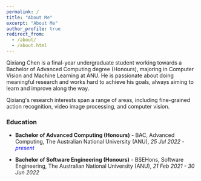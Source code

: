 ```yaml
---
permalink: /
title: "About Me"
excerpt: "About Me"
author_profile: true
redirect_from: 
  - /about/
  - /about.html
---
```


<style>
a:link, a:visited {
  text-decoration: none;
}

a:hover, a:active {
  text-decoration: underline;
}
</style>

Qixiang Chen is a final-year undergraduate student working towards a Bachelor of Advanced Computing degree (Honours), majoring in Computer Vision and Machine Learning at ANU. He is passionate about doing meaningful research and works hard to achieve his goals, always aiming to learn and improve along the way.

Qixiang's research interests span a range of areas, including fine-grained action recognition, video image processing, and computer vision.

<!-- <h3> Honors & Awards</h3>

- **ACM Multimedia Outstanding Reviewer**
    - Issued by: ACM Multimedia 2024.
    - Date: *24/10/2024*

- **The Active Intelligence Research Challenge Award**
    - Issued by: Active Intelligence Corp.  
    - Date: *19/09/2023* -->

<h3>Education</h3>

- **Bachelor of Advanced Computing (Honours)** - BAC, Advanced Computing, The Australian National University (ANU), *25 Jul 2022 - <span style="color: blue;">present</span>*

- **Bachelor of Software Engineering (Honours)** - BSEHons, Software Engineering, The Australian National University (ANU), *21 Feb 2021 - 30 Jun 2022*